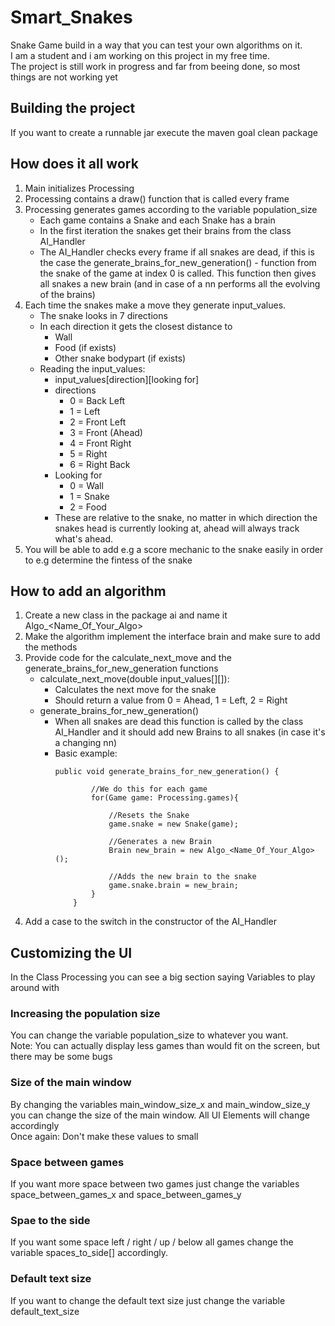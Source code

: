 # Smart_Snakes
Snake Game build in a way that you can test your own algorithms on it.
<br> I am a student and i am working on this project in my free time. 
<br> The project is still work in progress and far from beeing done, so most things are not working yet
## Building the project
If you want to create a runnable jar execute the maven goal clean package

## How does it all work
1. Main initializes Processing
2. Processing contains a draw() function that is called every frame
3. Processing generates games according to the variable population_size
    * Each game contains a Snake and each Snake has a brain
    * In the first iteration the snakes get their brains from the class
        AI_Handler 
    * The AI_Handler checks every frame if all snakes are dead, if this is the case 
        the generate_brains_for_new_generation() - function from the snake of the game
        at index 0 is called. This function then gives all snakes a new brain (and in case
        of a nn performs all the evolving of the brains)
4. Each time the snakes make a move they generate input_values. 
    * The snake looks in 7 directions
    * In each direction it gets the closest distance to
        * Wall
        * Food (if exists)
        * Other snake bodypart (if exists)
    * Reading the input_values: 
        * input_values[direction][looking for]
        * directions
            * 0 = Back Left
            * 1 = Left
            * 2 = Front Left
            * 3 = Front (Ahead)
            * 4 = Front Right
            * 5 = Right
            * 6 = Right Back 
        * Looking for
            * 0 = Wall
            * 1 = Snake
            * 2 = Food
        * These are relative to the snake, no matter in which direction the snakes head
            is currently looking at, ahead will always track what's ahead.
5. You will be able to add e.g a score mechanic to the snake easily in order to e.g determine
    the fintess of the snake
## How to add an algorithm
1. Create a new class in the package ai and name it Algo_<Name_Of_Your_Algo>
2. Make the algorithm implement the interface brain and make sure to add the methods
3. Provide code for the calculate_next_move and the generate_brains_for_new_generation functions
    * calculate_next_move(double input_values[][]): 
        * Calculates the next move for the snake
        * Should return a value from 0 = Ahead, 1 = Left, 2 = Right
    * generate_brains_for_new_generation()
        * When all snakes are dead this function is called by the class AI_Handler and it
            should add new Brains to all snakes (in case it's a changing nn)
        * Basic example:
            ```javasript
            public void generate_brains_for_new_generation() {
                    
                    //We do this for each game
                    for(Game game: Processing.games){
                    
                        //Resets the Snake
                        game.snake = new Snake(game);
                                    
                        //Generates a new Brain
                        Brain new_brain = new Algo_<Name_Of_Your_Algo>();
                    
                        //Adds the new brain to the snake
                        game.snake.brain = new_brain;
                    }
                }
            ```
4. Add a case to the switch in the constructor of the AI_Handler 
## Customizing the UI
In the Class Processing you can see a big section saying Variables to play around with
### Increasing the population size
You can change the variable population_size to whatever you want. 
<br>
Note: You can actually display less games than would fit on the screen, but there may be
some bugs
### Size of the main window
By changing the variables main_window_size_x and main_window_size_y you can change the
size of the main window. All UI Elements will change accordingly
<br> Once again: Don't make these values to small
### Space between games
If you want more space between two games just change the variables space_between_games_x
and space_between_games_y
### Spae to the side
If you want some space left / right / up / below all games change the variable spaces_to_side[]
accordingly.
### Default text size
If you want to change the default text size just change the variable default_text_size
